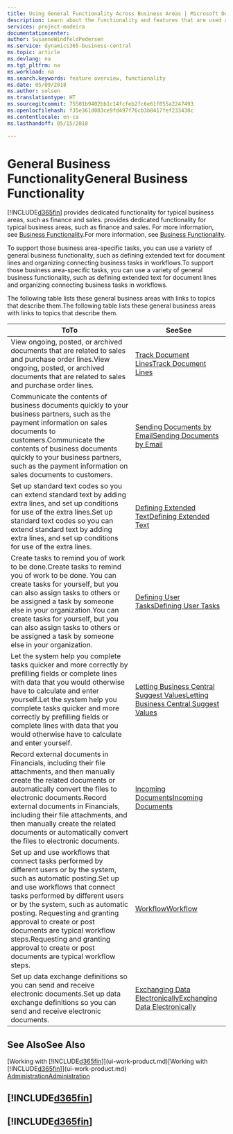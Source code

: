 ```yaml
---
title: Using General Functionality Across Business Areas | Microsoft Docs
description: Learn about the functionality and features that are used across business areas in Business Central .
services: project-madeira
documentationcenter: 
author: SusanneWindfeldPedersen
ms.service: dynamics365-business-central
ms.topic: article
ms.devlang: na
ms.tgt_pltfrm: na
ms.workload: na
ms.search.keywords: feature overview, functionality
ms.date: 05/09/2018
ms.author: solsen
ms.translationtype: HT
ms.sourcegitcommit: 75501b9402bb1c14fcfeb2fc6e61f055a2247493
ms.openlocfilehash: f35e361d083ce9fd497f76cb3b8417fef233438c
ms.contentlocale: en-ca
ms.lasthandoff: 05/15/2018

---
```

# <a name="general-business-functionality"></a><span data-ttu-id="3ee53-103">General Business Functionality</span><span class="sxs-lookup"><span data-stu-id="3ee53-103">General Business Functionality</span></span>
[!INCLUDE[d365fin](includes/d365fin_md.md)]<span data-ttu-id="3ee53-104"> provides dedicated functionality for typical business areas, such as finance and sales.</span><span class="sxs-lookup"><span data-stu-id="3ee53-104"> provides dedicated functionality for typical business areas, such as finance and sales.</span></span> <span data-ttu-id="3ee53-105">For more information, see [Business Functionality](across-business-functionality.md).</span><span class="sxs-lookup"><span data-stu-id="3ee53-105">For more information, see [Business Functionality](across-business-functionality.md).</span></span>

<span data-ttu-id="3ee53-106">To support those business area-specific tasks, you can use a variety of general business functionality, such as defining extended text for document lines and organizing connecting business tasks in workflows.</span><span class="sxs-lookup"><span data-stu-id="3ee53-106">To support those business area-specific tasks, you can use a variety of general business functionality, such as defining extended text for document lines and organizing connecting business tasks in workflows.</span></span>

<span data-ttu-id="3ee53-107">The following table lists these general business areas with links to topics that describe them.</span><span class="sxs-lookup"><span data-stu-id="3ee53-107">The following table lists these general business areas with links to topics that describe them.</span></span>

| <span data-ttu-id="3ee53-108">To</span><span class="sxs-lookup"><span data-stu-id="3ee53-108">To</span></span> | <span data-ttu-id="3ee53-109">See</span><span class="sxs-lookup"><span data-stu-id="3ee53-109">See</span></span> |
| --- | --- |
|<span data-ttu-id="3ee53-110">View ongoing, posted, or archived documents that are related to sales and purchase order lines.</span><span class="sxs-lookup"><span data-stu-id="3ee53-110">View ongoing, posted, or archived documents that are related to sales and purchase order lines.</span></span>|[<span data-ttu-id="3ee53-111">Track Document Lines</span><span class="sxs-lookup"><span data-stu-id="3ee53-111">Track Document Lines</span></span>](across-how-to-track-document-lines.md)|
| <span data-ttu-id="3ee53-112">Communicate the contents of business documents quickly to your business partners, such as the payment information on sales documents to customers.</span><span class="sxs-lookup"><span data-stu-id="3ee53-112">Communicate the contents of business documents quickly to your business partners, such as the payment information on sales documents to customers.</span></span> |[<span data-ttu-id="3ee53-113">Sending Documents by Email</span><span class="sxs-lookup"><span data-stu-id="3ee53-113">Sending Documents by Email</span></span>](ui-how-send-documents-email.md) |
| <span data-ttu-id="3ee53-114">Set up standard text codes so you can extend standard text by adding extra lines, and set up conditions for use of the extra lines.</span><span class="sxs-lookup"><span data-stu-id="3ee53-114">Set up standard text codes so you can extend standard text by adding extra lines, and set up conditions for use of the extra lines.</span></span> |[<span data-ttu-id="3ee53-115">Defining Extended Text</span><span class="sxs-lookup"><span data-stu-id="3ee53-115">Defining Extended Text</span></span>](ui-how-define-ext-text.md) |
|<span data-ttu-id="3ee53-116">Create tasks to remind you of work to be done.</span><span class="sxs-lookup"><span data-stu-id="3ee53-116">Create tasks to remind you of work to be done.</span></span> <span data-ttu-id="3ee53-117">You can create tasks for yourself, but you can also assign tasks to others or be assigned a task by someone else in your organization.</span><span class="sxs-lookup"><span data-stu-id="3ee53-117">You can create tasks for yourself, but you can also assign tasks to others or be assigned a task by someone else in your organization.</span></span>|[<span data-ttu-id="3ee53-118">Defining User Tasks</span><span class="sxs-lookup"><span data-stu-id="3ee53-118">Defining User Tasks</span></span>](across-user-tasks.md)|
|<span data-ttu-id="3ee53-119">Let the system help you complete tasks quicker and more correctly by prefilling fields or complete lines with data that you would otherwise have to calculate and enter yourself.</span><span class="sxs-lookup"><span data-stu-id="3ee53-119">Let the system help you complete tasks quicker and more correctly by prefilling fields or complete lines with data that you would otherwise have to calculate and enter yourself.</span></span>|[<span data-ttu-id="3ee53-120">Letting Business Central Suggest Values</span><span class="sxs-lookup"><span data-stu-id="3ee53-120">Letting Business Central Suggest Values</span></span>](ui-let-system-suggest-values.md)|
|<span data-ttu-id="3ee53-121">Record external documents in Financials, including their file attachments, and then manually create the related documents or automatically convert the files to electronic documents.</span><span class="sxs-lookup"><span data-stu-id="3ee53-121">Record external documents in Financials, including their file attachments, and then manually create the related documents or automatically convert the files to electronic documents.</span></span>|[<span data-ttu-id="3ee53-122">Incoming Documents</span><span class="sxs-lookup"><span data-stu-id="3ee53-122">Incoming Documents</span></span>](across-income-documents.md)|
|<span data-ttu-id="3ee53-123">Set up and use workflows that connect tasks performed by different users or by the system, such as automatic posting.</span><span class="sxs-lookup"><span data-stu-id="3ee53-123">Set up and use workflows that connect tasks performed by different users or by the system, such as automatic posting.</span></span> <span data-ttu-id="3ee53-124">Requesting and granting approval to create or post documents are typical workflow steps.</span><span class="sxs-lookup"><span data-stu-id="3ee53-124">Requesting and granting approval to create or post documents are typical workflow steps.</span></span>|[<span data-ttu-id="3ee53-125">Workflow</span><span class="sxs-lookup"><span data-stu-id="3ee53-125">Workflow</span></span>](across-workflow.md)|
| <span data-ttu-id="3ee53-126">Set up data exchange definitions so you can send and receive electronic documents.</span><span class="sxs-lookup"><span data-stu-id="3ee53-126">Set up data exchange definitions so you can send and receive electronic documents.</span></span> |[<span data-ttu-id="3ee53-127">Exchanging Data Electronically</span><span class="sxs-lookup"><span data-stu-id="3ee53-127">Exchanging Data Electronically</span></span>](across-data-exchange.md) |

## <a name="see-also"></a><span data-ttu-id="3ee53-128">See Also</span><span class="sxs-lookup"><span data-stu-id="3ee53-128">See Also</span></span>
<span data-ttu-id="3ee53-129">[Working with [!INCLUDE[d365fin](includes/d365fin_md.md)]](ui-work-product.md)</span><span class="sxs-lookup"><span data-stu-id="3ee53-129">[Working with [!INCLUDE[d365fin](includes/d365fin_md.md)]](ui-work-product.md)</span></span>  
[<span data-ttu-id="3ee53-130">Administration</span><span class="sxs-lookup"><span data-stu-id="3ee53-130">Administration</span></span>](admin-setup-and-administration.md)

## [!INCLUDE[d365fin](includes/free_trial_md.md)]  
## [!INCLUDE[d365fin](includes/training_link_md.md)]

